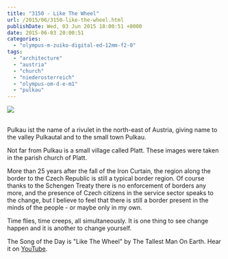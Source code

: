 ```yaml
---
title: "3150 - Like The Wheel"
url: /2015/06/3150-like-the-wheel.html
publishDate: Wed, 03 Jun 2015 18:00:51 +0000
date: 2015-06-03 20:00:51
categories: 
  - "olympus-m-zuiko-digital-ed-12mm-f2-0"
tags: 
  - "architecture"
  - "austria"
  - "church"
  - "niederosterreich"
  - "olympus-om-d-e-m1"
  - "pulkau"
---
```

<div class="container">
<div class="center"><a target="_blank" href="https://d25zfm9zpd7gm5.cloudfront.net/1200x1200/2015/20150514_112640_lr.jpg"><img src="https://d25zfm9zpd7gm5.cloudfront.net/0600x0600/2015/20150514_112640_lr.jpg" /></a></div>
</div>
<br />

Pulkau ist the name of a rivulet in the north-east of Austria, giving name to the valley Pulkautal and to the small town Pulkau. 

<a target="_blank" href="https://d25zfm9zpd7gm5.cloudfront.net/1200x1200/2015/20150514_112412_lr.jpg"><img style="margin: 0pt 0px 0pt 10px; float: right;" src="https://d25zfm9zpd7gm5.cloudfront.net/0150x0150/2015/20150514_112412_lr.jpg" alt="" border="0" /></a> Not far from Pulkau is a small village called Platt. These images were taken in the parish church of Platt.

More than 25 years after the fall of the Iron Curtain, the region along the border to the Czech Republic is still a typical border region. Of course thanks to the Schengen Treaty there is no enforcement of borders any more, and the presence of Czech citizens in the service sector speaks to the change, but I believe to feel that there is still a border present in the minds of the people - or maybe only in my own.

<a target="_blank" href="https://d25zfm9zpd7gm5.cloudfront.net/1200x1200/2015/20150514_112216_lr.jpg"><img style="margin: 0pt 10px 0pt 0px; float: left;" src="https://d25zfm9zpd7gm5.cloudfront.net/0150x0150/2015/20150514_112216_lr.jpg" alt="" border="0" /></a>  Time flies, time creeps, all simultaneously. It is one thing to see change happen and it is another to change yourself.

The Song of the Day is "Like The Wheel" by The Tallest Man On Earth. Hear it on <a href="https://www.youtube.com/watch?v=eQJN87bZdME" target="_blank">YouTube</a>.

